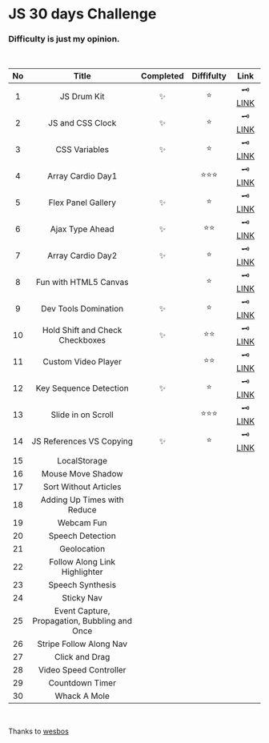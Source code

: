 # JS 30 days Challenge

### Difficulty is just **my opinion**.

<br>

| No  |                     Title                     | Completed | Diffifulty |                                  Link                                  |
| :-: | :-------------------------------------------: | :-------: | :--------: | :--------------------------------------------------------------------: |
|  1  |                  JS Drum Kit                  |    ✨     |    ⭐️     |                🗝 [LINK](/30days-challenge/01-drum-kit)                 |
|  2  |               JS and CSS Clock                |    ✨     |    ⭐️     |                  🗝 [LINK](/30days-challenge/02-clock)                  |
|  3  |                 CSS Variables                 |    ✨     |    ⭐️     |   🗝 [LINK](/30days-challenge/03-playing-withh-css-variables-and-js)    |
|  4  |               Array Cardio Day1               |           |  ⭐️⭐️⭐️   |            🗝 [LINK](/30days-challenge/04-array-cardio-day1)            |
|  5  |              Flex Panel Gallery               |    ✨     |    ⭐️     |        🗝 [LINK](/30days-challenge/05-flex-panels-image-gallery)        |
|  6  |                Ajax Type Ahead                |    ✨     |   ⭐️⭐️    |             🗝 [LINK](/30days-challenge/06-ajax-type-ahead)             |
|  7  |               Array Cardio Day2               |    ✨     |    ⭐️     |            🗝 [LINK](/30days-challenge/07-array-cardio-day2)            |
|  8  |             Fun with HTML5 Canvas             |           |    ⭐️    |          🗝 [LINK](/30days-challenge/08-fun-with-html5-canvas)          |
|  9  |             Dev Tools Domination              |    ✨     |    ⭐️     |             🗝 [LINK](/30days-challenge/09-dev-tool-tricks)             |
| 10  |        Hold Shift and Check Checkboxes        |    ✨     |   ⭐️⭐️     | 🗝 [LINK](/30days-challenge/10-hold-shift-to-check-multiple-checkboxes) |
| 11  |              Custom Video Player              |           |   ⭐️⭐️     |        🗝 [LINK](/30days-challenge/11-custom-html5-video-player)        |
| 12  |            Key Sequence Detection             |    ✨     |    ⭐️      |          🗝 [LINK](/30days-challenge/12-key-sequence-detection)         |
| 13  |              Slide in on Scroll               |           |   ⭐️⭐️⭐️   |     🗝 [LINK](/30days-challenge/13-slide-in-on-scroll)                 |
| 14  |           JS References VS Copying            |    ✨      |     ⭐️     |        🗝 [LINK](/30days-challenge/14-object-and-arrays)               |
| 15  |                 LocalStorage                  |           |            |                                                                        |
| 16  |               Mouse Move Shadow               |           |            |                                                                        |
| 17  |             Sort Without Articles             |           |            |                                                                        |
| 18  |          Adding Up Times with Reduce          |           |            |                                                                        |
| 19  |                  Webcam Fun                   |           |            |                                                                        |
| 20  |               Speech Detection                |           |            |                                                                        |
| 21  |                  Geolocation                  |           |            |                                                                        |
| 22  |         Follow Along Link Highlighter         |           |            |                                                                        |
| 23  |               Speech Synthesis                |           |            |                                                                        |
| 24  |                  Sticky Nav                   |           |            |                                                                        |
| 25  | Event Capture, Propagation, Bubbling and Once |           |            |                                                                        |
| 26  |            Stripe Follow Along Nav            |           |            |                                                                        |
| 27  |                Click and Drag                 |           |            |                                                                        |
| 28  |            Video Speed Controller             |           |            |                                                                        |
| 29  |                Countdown Timer                |           |            |                                                                        |
| 30  |                 Whack A Mole                  |           |            |                                                                        |

<br>

Thanks to [wesbos](https://github.com/wesbos/JavaScript30)
